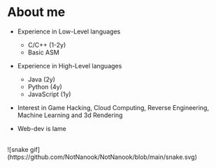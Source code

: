 # About me
- Experience in Low-Level languages
  - C/C++ (1-2y)
  - Basic ASM
- Experience in High-Level languages
  - Java (2y)
  - Python (4y)
  - JavaScript (1y)

- Interest in Game Hacking, Cloud Computing, Reverse Engineering, Machine Learning and 3d Rendering
- Web-dev is lame
<br>
![snake gif](https://github.com/NotNanook/NotNanook/blob/main/snake.svg)
